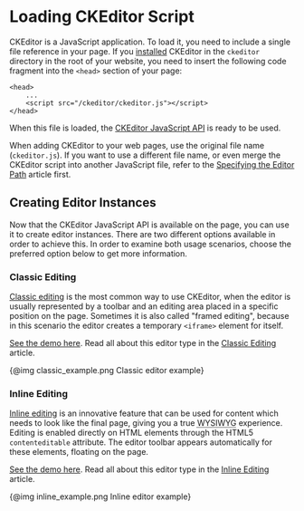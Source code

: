 <!--
Copyright (c) 2003-2016, CKSource - Frederico Knabben. All rights reserved.
For licensing, see LICENSE.md.
-->

# Loading CKEditor Script

CKEditor is a JavaScript application. To load it, you need to include a single file reference in your page. If you [installed](#!/guide/dev_installation) CKEditor in the `ckeditor` directory in the root of your website, you need to insert the following code fragment into the `<head>` section of your page:

	<head>
		...
		<script src="/ckeditor/ckeditor.js"></script>
	</head>

When this file is loaded, the [CKEditor JavaScript API](#!/api) is ready to be used.

When adding CKEditor to your web pages, use the original file name (`ckeditor.js`). If you want to use a different file name, or even merge the CKEditor script into another JavaScript file, refer to the [Specifying the Editor Path](#!/guide/dev_basepath) article first.

## Creating Editor Instances

Now that the CKEditor JavaScript API is available on the page, you can use it to create editor instances. There are two different options available in order to achieve this. In order to examine both usage scenarios, choose the preferred option below to get more information.

### Classic Editing
[Classic editing](#!/guide/dev_framed) is the most common way to use CKEditor, when the editor is usually represented by a toolbar and an editing area placed in a specific position on the page. Sometimes it is also called "framed editing", because in this scenario the editor creates a temporary `<iframe>` element for itself.

[See the demo here](../samples/classic.html). Read all about this editor type in the [Classic Editing](#!/guide/dev_framed) article.

{@img classic_example.png Classic editor example}

### Inline Editing
[Inline editing](#!/guide/dev_inline) is an innovative feature that can be used for content which needs to look like the final page, giving you a true <abbr title="What You See Is What You Get">WYSIWYG</abbr> experience. Editing is enabled directly on HTML elements through the HTML5 `contenteditable` attribute. The editor toolbar appears automatically for these elements, floating on the page.

[See the demo here](../samples/inline.html). Read all about this editor type in the [Inline Editing](#!/guide/dev_inline) article.

{@img inline_example.png Inline editor example}
